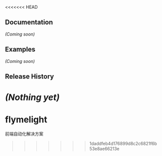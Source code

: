 <<<<<<< HEAD

## Documentation
_(Coming soon)_

## Examples
_(Coming soon)_

## Release History
_(Nothing yet)_
=======
# flymelight
前端自动化解决方案
>>>>>>> 1daddfeb4d176899d8c2c6821f6b53e8ae66213e
